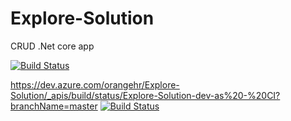 # Explore-Solution

CRUD .Net core app


[![Build Status](https://travis-ci.org/OlegZarevych/Explore-Solution.svg?branch=master)](https://travis-ci.org/OlegZarevych/Explore-Solution)

https://dev.azure.com/orangehr/Explore-Solution/_apis/build/status/Explore-Solution-dev-as%20-%20CI?branchName=master
[![Build Status](https://dev.azure.com/orangehr/Explore-Solution/_apis/build/status/Explore-Solution-dev-as%20-%20CI?branchName=master)](https://dev.azure.com/orangehr/Explore-Solution/_build/latest?definitionId=4&branchName=master)
